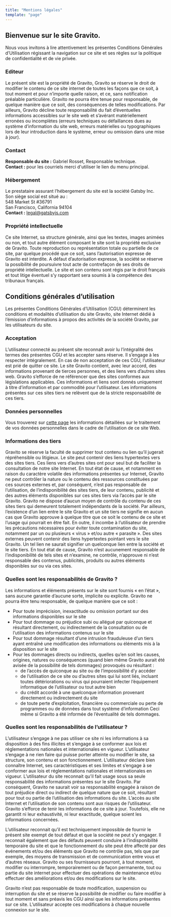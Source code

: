 ```yaml
---
title: "Mentions légales"
template: "page"
---
```


## Bienvenue sur le site Gravito. 

Nous vous invitons à lire attentivement les présentes Conditions Générales d’Utilisation régissant la navigation sur ce site et ses règles sur la politique de confidentialité et de vie privée.

### Editeur
Le présent site est la propriété de Gravito, Gravito se réserve le droit de modifier le contenu de ce site internet de toutes les façons que ce soit, à tout moment et pour n’importe quelle raison, et ce, sans notification préalable particulière. Gravito ne pourra être tenue pour responsable, de quelque manière que ce soit, des conséquences de telles modifications. Par ailleurs, Gravito décline toute responsabilité du fait d’éventuelles informations accessibles sur le site web et s’avérant matériellement erronées ou incomplètes (erreurs techniques ou défaillances dues au système d’information du site web, erreurs matérielles ou typographiques lors de leur introduction dans le système, erreur ou omission dans une mise à jour).

### Contact
**Responsable du site :** Gabriel Rosset, Responsable technique.  
**Contact :** pour les courriels merci d'utiliser le lien du menu principal.

### Hébergement
Le prestataire assurant l’hébergement du site est la société Gatsby Inc.  
Son siège social est situé au :  
548 Market St #36791  
San Francisco, California 94104  
**Contact :** legal@gatsbyjs.com

### Propriété intellectuelle
Ce site Internet, sa structure générale, ainsi que les textes, images animées ou non, et tout autre élément composant le site sont la propriété exclusive de Gravito. Toute reproduction ou représentation totale ou partielle de ce site, par quelque procédé que ce soit, sans l’autorisation expresse de Gravito est interdite. A défaut d’autorisation expresse, la société se réserve la possibilité de poursuivre tout acte de contrefaçon de ses droits de propriété intellectuelle. Le site et son contenu sont régis par le droit français et tout litige éventuel s’y rapportant sera soumis à la compétence des tribunaux français.

## Conditions générales d’utilisation

Les présentes Conditions Générales d’Utilisation (CGU) déterminent les conditions et modalités d’utilisation du site Gravito, site Internet dédié à l’émission d’informations à propos des activités de la société Gravito, par les utilisateurs du site.

### Acceptation
L’utilisateur connecté au présent site reconnaît avoir lu l’intégralité des termes des présentes CGU et les accepter sans réserve. Il s’engage à les respecter intégralement. En cas de non acceptation de ces CGU, l’utilisateur est prié de quitter ce site.
Le site Gravito contient, avec leur accord, des informations provenant de tierces personnes, et des liens vers d’autres sites web.
Gravito s’efforce de ne référencer que des sites conformes aux législations applicables. Ces informations et liens sont donnés uniquement à titre d’information et par commodité pour l’utilisateur.
Les informations présentes sur ces sites tiers ne relèvent que de la stricte responsabilité de ces tiers.

### Données personnelles
Vous trouverez sur [cette page](/pages/privacy) les informations détaillées sur le traitement de vos données personnelles dans le cadre de l’utilisation de ce site Web.

### Informations des tiers
Gravito se réserve la faculté de supprimer tout contenu ou lien qu’il jugerait répréhensible ou litigieux. Le site peut contenir des liens hypertextes vers des sites tiers. Ces liens vers d’autres sites ont pour seul but de faciliter la consultation de notre site Internet. En tout état de cause, et notamment en raison du caractère volatile des informations présentes sur Internet, Gravito ne peut contrôler la nature ou le contenu des ressources constituées par ces sources externes et, par conséquent, n’est pas responsable de l’utilisation, de l’indisponibilité des sites tiers, de leur contenu, publicité et des autres éléments disponibles sur ces sites tiers via l’accès par le site Gravito.
Gravito ne dispose d’aucun moyen de contrôle du contenu de ces sites tiers qui demeurent totalement indépendants de la société. Par ailleurs, l’existence d’un lien entre le site Gravito et un site tiers ne signifie en aucun cas que Gravito approuve à quelque titre que ce soit le contenu de ce site et l’usage qui pourrait en être fait.
En outre, il incombe à l’utilisateur de prendre les précautions nécessaires pour éviter toute contamination du site, notamment par un ou plusieurs « virus » et/ou autre « parasite ».
Des sites externes peuvent contenir des liens hypertextes pointant vers le site Gravito. Un tel lien ne saurait signifier un quelconque lien entre la société et le site tiers. En tout état de cause, Gravito n’est aucunement responsable de l’indisponibilité de tels sites et n’examine, ne contrôle, n’approuve ni n’est responsable des contenus, publicités, produits ou autres éléments disponibles sur ou via ces sites.

### Quelles sont les responsabilités de Gravito ?
Les informations et éléments présents sur le site sont fournis « en l’état », sans aucune garantie d’aucune sorte, implicite ou explicite.
Gravito ne pourra être tenu responsable, de quelque manière que ce soit :
- Pour toute imprécision, inexactitude ou omission portant sur des informations disponibles sur le site
- Pour tout dommage ou préjudice subi ou allégué par quiconque et résultant directement, ou indirectement de la consultation ou de l’utilisation des informations contenus sur le site
- Pour tout dommage résultant d’une intrusion frauduleuse d’un tiers ayant entraîné une modification des informations ou éléments mis à la disposition sur le site
- Pour les dommages directs ou indirects, quelles qu’en soit les causes, origines, natures ou conséquences (quand bien même Gravito aurait été avisée de la possibilité de tels dommages) provoqués ou résultant :
  - de l’accès de quiconque au site ou de l’impossibilité d’y accéder
  - de l’utilisation de ce site ou d’autres sites qui lui sont liés, incluant toutes détériorations ou virus qui pourraient infecter l’équipement informatique de l’utilisateur ou tout autre bien
  - du crédit accordé à une quelconque information provenant directement ou indirectement du site
  - de toute perte d’exploitation, financière ou commerciale ou perte de programmes ou de données dans tout système d’information
Ceci même si Gravito a été informée de l’éventualité de tels dommages.

### Quelles sont les responsabilités de l’utilisateur ?
L’utilisateur s’engage à ne pas utiliser ce site ni les informations à sa disposition à des fins illicites et s’engage à se conformer aux lois et réglementations nationales et internationales en vigueur.
L’utilisateur s’engage à ne rien faire qui puisse porter atteinte ou modifier le site, sa structure, son contenu et son fonctionnement.
L’utilisateur déclare bien connaître Internet, ses caractéristiques et ses limites et s’engage à se conformer aux lois et réglementations nationales et internationales en vigueur.
L’utilisateur du site reconnait qu’il fait usage sous sa seule responsabilité des informations présentes sur le site Gravito. Par conséquent, Gravito ne saurait voir sa responsabilité engagée à raison de tout préjudice direct ou indirect de quelque nature que ce soit, résultant pour tout ou partie de l’utilisation des informations du site.
L’accès au site Internet et l’utilisation de son contenu sont aux risques de l’utilisateur. Gravito s’efforce de tenir les informations de ce site à jour. Toutefois, elle ne garantit ni leur exhaustivité, ni leur exactitude, quelque soient les informations concernées.

L’utilisateur reconnait qu’il est techniquement impossible de fournir le présent site exempt de tout défaut et que la société ne peut s’y engager. Il reconnait également que des défauts peuvent conduire à l’indisponibilité temporaire du site et que le fonctionnement du site peut être affecté par des événements et/ou des éléments que Gravito ne contrôle pas, tels que par exemple, des moyens de transmission et de communication entre vous et d’autres réseaux. Gravito ou ses fournisseurs pourront, à tout moment, modifier ou interrompre, temporairement ou de façon permanente, tout ou partie du site internet pour effectuer des opérations de maintenance et/ou effectuer des améliorations et/ou des modifications sur le site.

Gravito n’est pas responsable de toute modification, suspension ou interruption du site et se réserve la possibilité de modifier ou faire modifier à tout moment et sans préavis les CGU ainsi que les informations présentes sur ce site. L’utilisateur accepte ces modifications à chaque nouvelle connexion sur le site.

